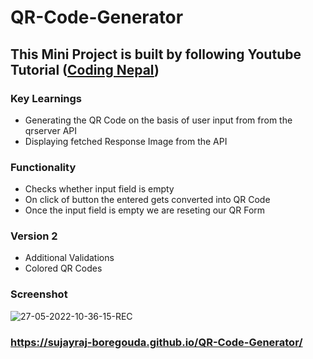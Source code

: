 # QR-Code-Generator

## This Mini Project is built by following Youtube Tutorial ([Coding Nepal](https://www.youtube.com/watch?v=pv5K28zVepE))

### Key Learnings
* Generating the QR Code on the basis of user input from from the qrserver API
* Displaying fetched Response Image from the API

### Functionality
* Checks whether input field is empty
* On click of button the entered gets converted into QR Code
* Once the input field is empty we are reseting our QR Form

### Version 2
* Additional Validations
* Colored QR Codes

### Screenshot
[Screenshot]: [[https://ibb.co/QbD1YBG](https://ibb.co/QbD1YBG)
<img src="https://i.ibb.co/LkN29wf/27-05-2022-10-36-15-REC.png" alt="27-05-2022-10-36-15-REC" border="0">

### https://sujayraj-boregouda.github.io/QR-Code-Generator/
